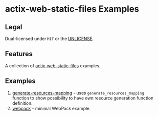 # actix-web-static-files Examples

## Legal

Dual-licensed under `MIT` or the [UNLICENSE](http://unlicense.org/).

## Features

A collection of [actix-web-static-files](https://github.com/kilork/actix-web-static-files) examples.

## Examples

1. [generate-resources-mapping](generate-resources-mapping) - uses `generate_resources_mapping` function
to show possibility to have own resource generation function definition.
1. [webpack](webpack) - minimal WebPack example.